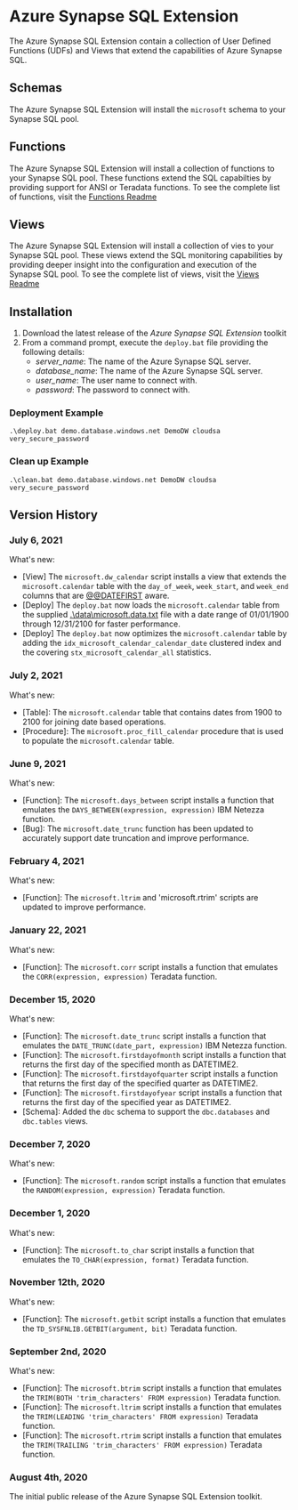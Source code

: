 # Azure Synapse SQL Extension

The Azure Synapse SQL Extension contain a collection of User Defined Functions (UDFs) and Views that extend the capabilities of Azure Synapse SQL.

## Schemas

The Azure Synapse SQL Extension will install the `microsoft` schema to your Synapse SQL pool.

## Functions

The Azure Synapse SQL Extension will install a collection of functions to your Synapse SQL pool. These functions extend the SQL capabilties by providing support for ANSI or Teradata functions. To see the complete list of functions, visit the [Functions Readme](functions/Readme.md)

## Views

The Azure Synapse SQL Extension will install a collection of vies to your Synapse SQL pool. These views extend the SQL monitoring capabilities by providing deeper insight into the configuration and execution of the Synapse SQL pool. To see the complete list of views, visit the [Views Readme](views/Readme.md)

## Installation

1. Download the latest release of the *Azure Synapse SQL Extension* toolkit
2. From a command prompt, execute the `deploy.bat` file providing the following details:
   - *server_name*: The name of the Azure Synapse SQL server.
   - *database_name*: The name of the Azure Synapse SQL server.
   - *user_name*: The user name to connect with.
   - *password*: The password to connect with.

### Deployment Example

`
.\deploy.bat demo.database.windows.net DemoDW cloudsa very_secure_password
`

### Clean up Example

`
.\clean.bat demo.database.windows.net DemoDW cloudsa very_secure_password
`
## Version History

### July 6, 2021
What's new:

- [View] The `microsoft.dw_calendar` script installs a view that extends the `microsoft.calendar` table with the `day_of_week`, `week_start`, and `week_end` columns that are [@@DATEFIRST](https://docs.microsoft.com/sql/t-sql/functions/datefirst-transact-sql) aware.
- [Deploy] The `deploy.bat` now loads the `microsoft.calendar` table from the supplied [.\data\microsoft.data.txt](.\data\microsoft.data.txt) file with a date range of 01/01/1900 through 12/31/2100 for faster performance.
- [Deploy] The `deploy.bat` now optimizes the `microsoft.calendar` table by adding the `idx_microsoft_calendar_calendar_date` clustered index and the covering `stx_microsoft_calendar_all` statistics.

### July 2, 2021
What's new:

- [Table]: The `microsoft.calendar` table that contains dates from 1900 to 2100 for joining date based operations.
- [Procedure]: The `microsoft.proc_fill_calendar` procedure that is used to populate the `microsoft.calendar` table.

### June 9, 2021
What's new:
- [Function]: The `microsoft.days_between` script installs a function that emulates the `DAYS_BETWEEN(expression, expression)` IBM Netezza function.
- [Bug]: The `microsoft.date_trunc` function has been updated to accurately support date truncation and improve performance.

### February 4, 2021
What's new:
- [Function]: The `microsoft.ltrim` and 'microsoft.rtrim' scripts are updated to improve performance.

### January 22, 2021
What's new:
- [Function]: The `microsoft.corr` script installs a function that emulates the `CORR(expression, expression)` Teradata function.

### December 15, 2020
What's new:
- [Function]: The `microsoft.date_trunc` script installs a function that emulates the `DATE_TRUNC(date_part, expression)` IBM Netezza function.
- [Function]: The `microsoft.firstdayofmonth` script installs a function that returns the first day of the specified month as DATETIME2.
- [Function]: The `microsoft.firstdayofquarter` script installs a function that returns the first day of the specified quarter as DATETIME2.
- [Function]: The `microsoft.firstdayofyear` script installs a function that returns the first day of the specified year as DATETIME2.
- [Schema]: Added the `dbc` schema to support the `dbc.databases` and `dbc.tables` views.

### December 7, 2020
What's new:
- [Function]: The `microsoft.random` script installs a function that emulates the `RANDOM(expression, expression)` Teradata function.

### December 1, 2020
What's new:
- [Function]: The `microsoft.to_char` script installs a function that emulates the `TO_CHAR(expression, format)` Teradata function.

### November 12th, 2020
What's new:

- [Function]: The `microsoft.getbit` script installs a function that emulates the `TD_SYSFNLIB.GETBIT(argument, bit)` Teradata function.

### September 2nd, 2020
What's new:

- [Function]: The `microsoft.btrim` script installs a function that emulates the `TRIM(BOTH 'trim_characters' FROM expression)` Teradata function.
- [Function]: The `microsoft.ltrim` script installs a function that emulates the `TRIM(LEADING 'trim_characters' FROM expression)` Teradata function.
- [Function]: The `microsoft.rtrim` script installs a function that emulates the `TRIM(TRAILING 'trim_characters' FROM expression)` Teradata function.

### August 4th, 2020
The initial public release of the Azure Synapse SQL Extension toolkit.